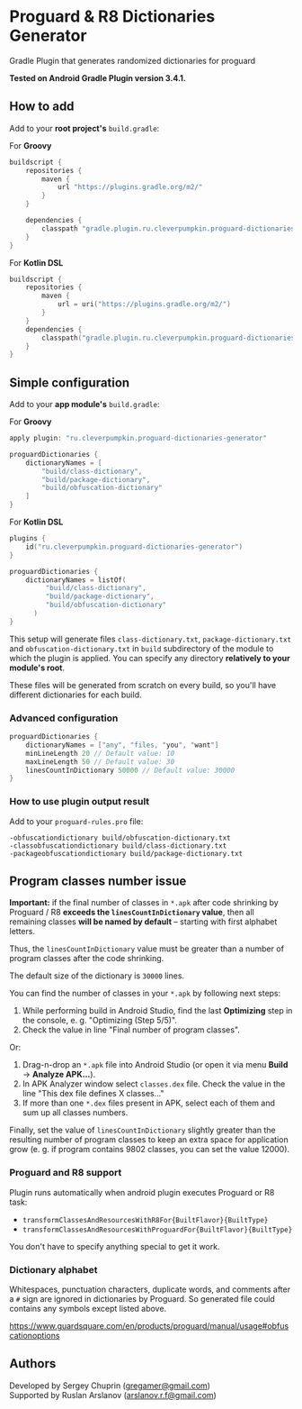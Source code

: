 # Proguard & R8 Dictionaries Generator

Gradle Plugin that generates randomized dictionaries for proguard

**Tested on Android Gradle Plugin version 3.4.1.**

## How to add
Add to your **root project's** `build.gradle`:

For **Groovy**
```groovy
buildscript {
    repositories {
        maven { 
            url "https://plugins.gradle.org/m2/" 
        }
    }

    dependencies {
        classpath "gradle.plugin.ru.cleverpumpkin.proguard-dictionaries-generator:plugin:1.0.5"
    }
}
```

For **Kotlin DSL**
```kotlin
buildscript {
    repositories {
        maven {
            url = uri("https://plugins.gradle.org/m2/")
        }
    }
    dependencies {
        classpath("gradle.plugin.ru.cleverpumpkin.proguard-dictionaries-generator:plugin:1.0.5")
    }
}
```

## Simple configuration
Add to your **app module's** `build.gradle`:

For **Groovy**
```groovy
apply plugin: "ru.cleverpumpkin.proguard-dictionaries-generator"

proguardDictionaries {
    dictionaryNames = [
        "build/class-dictionary",
        "build/package-dictionary",
        "build/obfuscation-dictionary"
    ]
}
```

For **Kotlin DSL**
```kotlin
plugins {
    id("ru.cleverpumpkin.proguard-dictionaries-generator")
}

proguardDictionaries {
    dictionaryNames = listOf(
         "build/class-dictionary",
         "build/package-dictionary",
         "build/obfuscation-dictionary"
      )
}
```

This setup will generate files `class-dictionary.txt`, `package-dictionary.txt` 
and `obfuscation-dictionary.txt` in `build` subdirectory of the module to which the plugin 
is applied. You can specify any directory **relatively to your module's root**. 

These files will be generated from scratch on every build, so you'll have different dictionaries 
for each build.

### Advanced configuration

```groovy
proguardDictionaries {
    dictionaryNames = ["any", "files, "you", "want"]
    minLineLength 20 // Default value: 10
    maxLineLength 50 // Default value: 30
    linesCountInDictionary 50000 // Default value: 30000
}
```

### How to use plugin output result

Add to your `proguard-rules.pro` file:

```
-obfuscationdictionary build/obfuscation-dictionary.txt
-classobfuscationdictionary build/class-dictionary.txt
-packageobfuscationdictionary build/package-dictionary.txt
```

## Program classes number issue

**Important:** if the final number of classes in `*.apk` after code shrinking by Proguard / R8 
**exceeds the `linesCountInDictionary` value**, then all remaining classes **will be named by 
default** – starting with first alphabet letters.

Thus, the `linesCountInDictionary` value must be greater than a number of program classes after 
the code shrinking. 

The default size of the dictionary is `30000` lines.

You can find the number of classes in your `*.apk` by following next steps:

1. While performing build in Android Studio, find the last **Optimizing** step in the console,
e. g. "Optimizing (Step 5/5)".
2. Check the value in line "Final number of program classes".

Or:

1. Drag-n-drop an `*.apk` file into Android Studio (or open it via menu **Build** -> 
**Analyze APK...**).
3. In APK Analyzer window select `classes.dex` file. Check the value in the line 
"This dex file defines X classes..."
4. If more than one `*.dex` files present in APK, select each of them and sum up all classes numbers.

Finally, set the value of `linesCountInDictionary` slightly greater than the resulting number 
of program classes to keep an extra space for application grow (e. g. if program contains 
9802 classes, you can set the value 12000).


### Proguard and R8 support

Plugin runs automatically when android plugin executes Proguard or R8 task:

- `transformClassesAndResourcesWithR8For{BuiltFlavor}{BuiltType}`
- `transformClassesAndResourcesWithProguardFor{BuiltFlavor}{BuiltType}`

You don't have to specify anything special to get it work.


### Dictionary alphabet

Whitespaces, punctuation characters, duplicate words, and comments after a `#` sign are ignored 
in dictionaries by Proguard. So generated file could contains any symbols except listed above.

https://www.guardsquare.com/en/products/proguard/manual/usage#obfuscationoptions

## Authors
Developed by Sergey Chuprin (<gregamer@gmail.com>)<br/>
Supported by Ruslan Arslanov (<arslanov.r.f@gmail.com>)